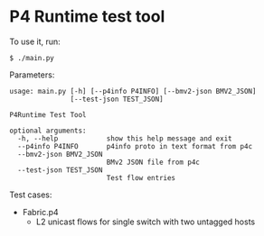 P4 Runtime test tool
====

To use it, run:
```
$ ./main.py
```

Parameters:
```
usage: main.py [-h] [--p4info P4INFO] [--bmv2-json BMV2_JSON]
               [--test-json TEST_JSON]

P4Runtime Test Tool

optional arguments:
  -h, --help            show this help message and exit
  --p4info P4INFO       p4info proto in text format from p4c
  --bmv2-json BMV2_JSON
                        BMv2 JSON file from p4c
  --test-json TEST_JSON
                        Test flow entries
```

Test cases:
 - Fabric.p4
   - L2 unicast flows for single switch with two untagged hosts
